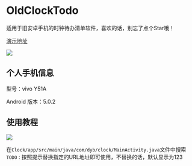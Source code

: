 # OldClockTodo
适用于旧安卓手机的时钟待办清单软件，喜欢的话，别忘了点个Star哦！

[演示地址](https://www.bilibili.com/video/BV1KZ4y1i797)

![](https://skillicons.dev/icons?i=androidstudio,java)

## 个人手机信息

型号：vivo Y51A

Android 版本：5.0.2

## 使用教程

![](https://img.shields.io/badge/%E5%BC%80%E5%8F%91%E5%B7%A5%E5%85%B7-Android%20Studio-brightgreen)



在`Clock/app/src/main/java/com/dyb/clock/MainActivity.java`文件中搜索`TODO：`按照提示替换指定的URL地址即可使用，不替换的话，默认显示为123
